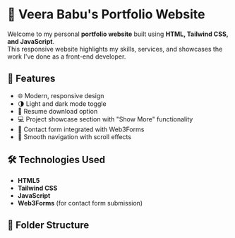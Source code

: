 # 💼 Veera Babu's Portfolio Website

Welcome to my personal **portfolio website** built using **HTML, Tailwind CSS, and JavaScript**.  
This responsive website highlights my skills, services, and showcases the work I've done as a front-end developer.

## 🚀 Features

- 🌐 Modern, responsive design
- 🌗 Light and dark mode toggle
- 📄 Resume download option
- 💻 Project showcase section with "Show More" functionality
- 📨 Contact form integrated with Web3Forms
- 🎯 Smooth navigation with scroll effects

## 🛠️ Technologies Used

- **HTML5**  
- **Tailwind CSS**  
- **JavaScript**  
- **Web3Forms** (for contact form submission)

## 📁 Folder Structure

